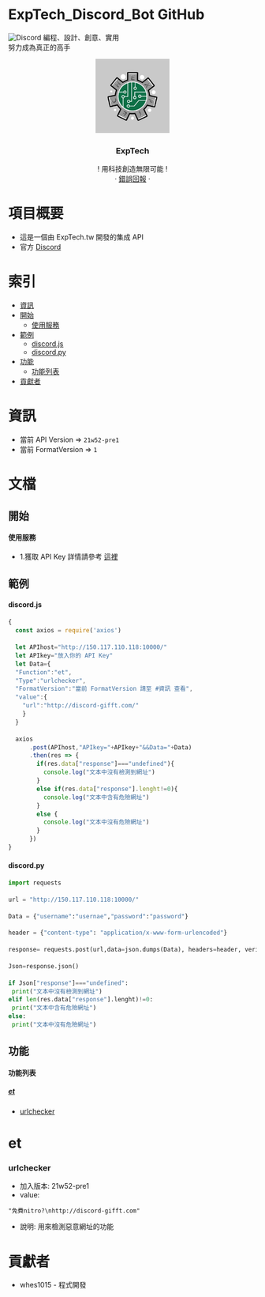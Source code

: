 # ExpTech_Discord_Bot GitHub
<img alt="Discord" src="https://img.shields.io/discord/857181425908318218">
編程、設計、創意、實用
<br>
努力成為真正的高手
<br />
<p align="center">
  <a href="https://github.com/ExpTech-tw/Example/">
    <img src="image/ExpTech.png" alt="ExpTech" width="150" height="150">
  </a>
  <h3 align="center">ExpTech</h3>
  <p align="center">
    ! 用科技創造無限可能 !
    <br />
    ·
    <a href="https://github.com/ExpTech-tw/Example/issues">錯誤回報</a>
    ·
  </p>
</p>

# 項目概要
* 這是一個由 ExpTech.tw 開發的集成 API
* 官方 [Discord](https://discord.gg/rkPu3msUf3)

# 索引
- [資訊](#資訊)
- [開始](#開始)
  - [使用服務](#使用服務)
- [範例](#範例)
  - [discord.js](#discord.js)
  - [discord.py](#discord.py)
- [功能](#功能)
  - [功能列表](#功能列表)
- [貢獻者](#貢獻者)

# 資訊
- 當前 API Version => ```21w52-pre1```
- 當前 FormatVersion => ```1```

# 文檔
## 開始
#### 使用服務
* 1.獲取 API Key 詳情請參考 [這裡](https://github.com/ExpTechTW/ExpTech_Discord_Bot)

## 範例
#### discord.js
```javascript
{
  const axios = require('axios')
  
  let APIhost="http://150.117.110.118:10000/"
  let APIkey="放入你的 API Key"
  let Data={
  "Function":"et",
  "Type":"urlchecker",
  "FormatVersion":"當前 FormatVersion 請至 #資訊 查看",
  "value":{
    "url":"http://discord-gifft.com/"
    }
  }
  
  axios
      .post(APIhost,"APIkey="+APIkey+"&&Data="+Data)
      .then(res => {
        if(res.data["response"]==="undefined"){
          console.log("文本中沒有檢測到網址")
        }
        else if(res.data["response"].lenght!=0){
          console.log("文本中含有危險網址")
        } 
        else {
          console.log("文本中沒有危險網址")
        }
      })
}
```

#### discord.py
```python
import requests

url = "http://150.117.110.118:10000/"

Data = {"username":"usernae","password":"password"}

header = {"content-type": "application/x-www-form-urlencoded"}

response= requests.post(url,data=json.dumps(Data), headers=header, verify=False)

Json=response.json()

if Json["response"]==="undefined":
 print("文本中沒有檢測到網址")
elif len(res.data["response"].lenght)!=0:
 print("文本中含有危險網址")
else:
 print("文本中沒有危險網址")
```

## 功能
#### 功能列表
##### [et](#et)
- [urlchecker](#urlchecker)

# et
### urlchecker
- 加入版本: 21w52-pre1
- value: 
```
"免費nitro?\nhttp://discord-gifft.com"
```
- 說明: 用來檢測惡意網址的功能

# 貢獻者
* whes1015 - 程式開發
